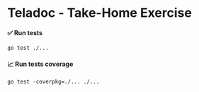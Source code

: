 # Teladoc - Take-Home Exercise

#### ✅ Run tests

```shell
go test ./...
```

#### 📈 Run tests coverage

```shell
go test -coverpkg=./... ./...
```
